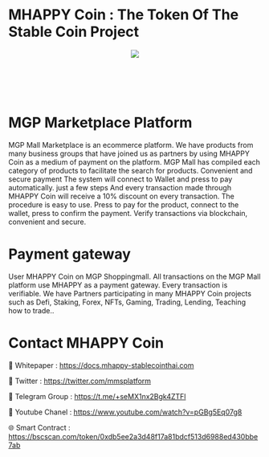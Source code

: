# MHAPPY Coin : The Token Of The Stable Coin Project

<div align="center"><img src="https://mhappy-stablecointhai.com/wp-content/uploads/2023/06/ms-icon-310x310-1.png)" /><br />
</div>
<div align="center">
  <h1><br />
</div>


# MGP Marketplace Platform

MGP Mall Marketplace is an ecommerce platform. We have products from many business groups that have joined us as partners by using MHAPPY Coin as a medium of payment on the platform. MGP Mall has compiled each category of products to facilitate the search for products. Convenient and secure payment The system will connect to Wallet and press to pay automatically. just a few steps And every transaction made through MHAPPY Coin will receive a 10% discount on every transaction. The procedure is easy to use. Press to pay for the product, connect to the wallet, press to confirm the payment. Verify transactions via blockchain, convenient and secure.

# Payment gateway
User MHAPPY Coin on MGP Shoppingmall. All transactions on the MGP Mall platform use MHAPPY as a payment gateway. Every transaction is verifiable. We have Partners participating in many MHAPPY Coin projects such as Defi, Staking, Forex, NFTs, Gaming, Trading, Lending, Teaching how to trade..

# Contact MHAPPY Coin


📄 Whitepaper : https://docs.mhappy-stablecointhai.com

💎 Twitter : https://twitter.com/mmsplatform

🚀 Telegram Group : https://t.me/+seMX1nx2Bgk4ZTFl

🔶 Youtube Chanel : https://www.youtube.com/watch?v=pGBg5Eq07g8

🌐 Smart Contract : https://bscscan.com/token/0xdb5ee2a3d48f17a81bdcf513d6988ed430bbe7ab
